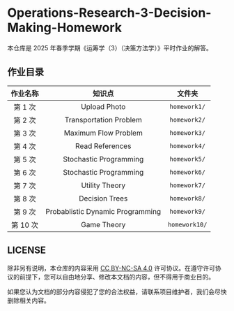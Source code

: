 # Operations-Research-3-Decision-Making-Homework

本仓库是 2025 年春季学期《运筹学（3）（决策方法学）》平时作业的解答。

## 作业目录

| 作业名称 |              知识点              |    文件夹     |
| :------: | :------------------------------: | :-----------: |
| 第 1 次  |           Upload Photo           | `homework1/`  |
| 第 2 次  |      Transportation Problem      | `homework2/`  |
| 第 3 次  |       Maximum Flow Problem       | `homework3/`  |
| 第 4 次  |         Read References          | `homework4/`  |
| 第 5 次  |      Stochastic Programming      | `homework5/`  |
| 第 6 次  |      Stochastic Programming      | `homework6/`  |
| 第 7 次  |          Utility Theory          | `homework7/`  |
| 第 8 次  |          Decision Trees          | `homework8/`  |
| 第 9 次  | Probablistic Dynamic Programming | `homework9/`  |
| 第 10 次 |           Game Theory            | `homework10/` |

## LICENSE

除非另有说明，本仓库的内容采用 [CC BY-NC-SA 4.0](https://creativecommons.org/licenses/by-nc-sa/4.0/) 许可协议。在遵守许可协议的前提下，您可以自由地分享、修改本文档的内容，但不得用于商业目的。

如果您认为文档的部分内容侵犯了您的合法权益，请联系项目维护者，我们会尽快删除相关内容。

